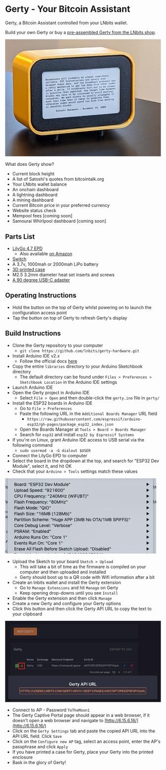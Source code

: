 # Gerty - Your Bitcoin Assistant

Gerty, a Bitcoin Assistant controlled from your LNbits wallet.

Build your own Gerty or buy a [pre-assembled Gerty from the LNbits shop](https://shop.lnbits.com/product/gerty-a-bitcoin-assistant).

![Gerty](img/gerty-satoshi2.jpg)

What does Gerty show?

+ Current block height
+ A list of Satoshi's quotes from bitcointalk.org
+ Your LNbits wallet balance
+ An onchain dashboard
+ A lightning dashboard
+ A mining dashboard
+ Current Bitcoin price in your preferred currency
+ Website status check
+ Mempool fees [coming soon]
+ Samourai Whirlpool dashboard [coming soon]

## Parts List

+ [LilyGo 4.7 EPD](http://www.lilygo.cn/prod_view.aspx?TypeId=50061&Id=1384&FId=t3:50061:3)
  + Also available [on Amazon](https://www.amazon.com/LILYGO-T5-4-7-Version-Bluetooth-arduino/dp/B09FSLKB9Q)
+ [Switch](https://www.amazon.co.uk/gp/product/B00OK9FAUW/)
+ A 3.7v, 1000mah or 2000mah LiPo battery
+ [3D printed case](enclosure/)
+ M2.5 3.2mm diameter heat set inserts and screws
+ [A 90 degree USB-C adapter](https://www.amazon.co.uk/Downward-Extension-Compatible-Microsoft-Nintendo/dp/B07JKBKM12/)

## Operating Instructions

+ Hold the button on the top of Gerty whilst powering on to launch the configuration access point
+ Tap the button on top of Gerty to refresh Gerty's display

## Build Instructions

+ Clone the Gerty repository to your computer
  + `git clone https://github.com/lnbits/gerty-hardware.git`
+ Install Arduino IDE v2.x
  + Follow the official docs [here](https://docs.arduino.cc/software/ide-v2/tutorials/getting-started/ide-v2-downloading-and-installing)
+ Copy the entire `libraries` directory to your Arduino Sketchbook directory
  + The default directory can be found under `Files > Preferences > Sketchbook Location` in the Arduino IDE settings
+ Launch Arduino IDE
+ Open the Gerty project in Arduino IDE
  + Select `File > Open` and then double-click the `gerty.ino` file in `gerty/`
+ Install the ESP32 boards in Arduino IDE
  + Go to `File > Preferences`
  + Paste the following URL in the `Additional Boards Manager` URL field
    + `https://raw.githubusercontent.com/espressif/arduino-esp32/gh-pages/package_esp32_index.json`
  + Open the Boards Manager at `Tools > Board > Boards Manager`
  + Search for `esp32` and install `esp32 by Espressif Systems`
+ If you're on Linux, grant Arduino IDE access to USB serial via the following command
  + `sudo usermod -a -G dialout $USER`
+ Connect the LilyGo EPD to computer
+ Select the board in the dropdown at the top, and search for "ESP32 Dev Module", select it, and hit OK
+ Check that your `Arduino > Tools` settings match these values

![Arduino Tool Settings](img/arduino-tool-settings.jpg)

+ Upload the Sketch to your board `Sketch > Upload`
  + This will take a bit of time as the firmware is compiled on your computer and then uploaded and installed
  + Gerty should boot up to a QR code with Wifi information after a bit
+ Create an lnbits wallet and install the Gerty extension
  + Go to `Manage Extensions` and hit `Manage` on Gerty
  + Keep opening drop-downs until you see `Install`
+ Enable the Gerty extension and then click `Manage`
+ Create a new Gerty and configure your Gerty options
+ Click this button and then click the Gerty API URL to copy the text to your clipboard

![lnbits Gerty API URL](img/lnbits-gerty-copy-url.jpg)

+ Connect to AP - Password `ToTheMoon1`
+ The Gerty Captive Portal page should appear in a web browser, if it doesn't open a web browser and navigate to [http://6.15.6.16/](http://6.15.6.16/)
+ Click on the `Gerty Settings` tab and paste the copied API URL into the API URL field. Click `Save`
+ Click on the `Configure new AP` tag, select an access point, enter the AP's passphrase and click `Apply`
+ If you have printed a case for Gerty, place your Gerty into the printed enclosure
+ Bask in the glory of Gerty!
